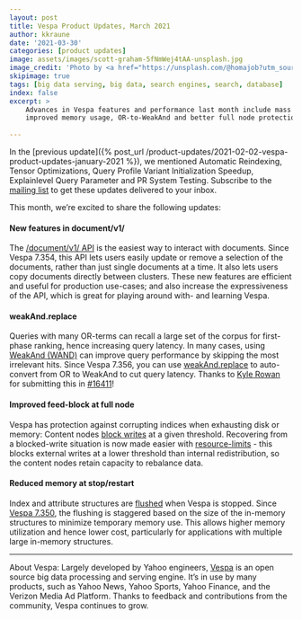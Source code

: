 ```yaml
---
layout: post
title: Vespa Product Updates, March 2021
author: kkraune
date: '2021-03-30'
categories: [product updates]
image: assets/images/scott-graham-5fNmWej4tAA-unsplash.jpg
image_credit: 'Photo by <a href="https://unsplash.com/@homajob?utm_source=unsplash&utm_medium=referral&utm_content=creditCopyText">Scott Graham</a> on <a href="https://unsplash.com/photos/5fNmWej4tAA?utm_source=unsplash&utm_medium=referral&utm_content=creditCopyText">Unsplash</a>'
skipimage: true
tags: [big data serving, big data, search engines, search, database]
index: false
excerpt: >
    Advances in Vespa features and performance last month include mass update/delete in /document/v1/,
    improved memory usage, OR-to-WeakAnd and better full node protection.
    
---
```


In the [previous update]({% post_url /product-updates/2021-02-02-vespa-product-updates-january-2021 %}),
we mentioned Automatic Reindexing, Tensor Optimizations, Query Profile Variant Initialization Speedup,
Explainlevel Query Parameter and PR System Testing.
Subscribe to the [mailing list](https://vespa.ai/mailing-list.html) to get these updates delivered to your inbox.

This month, we’re excited to share the following updates:


#### New features in document/v1/
The [/document/v1/ API](https://docs.vespa.ai/en/reference/document-v1-api-reference.html)
is the easiest way to interact with documents.
Since Vespa 7.354, this API lets users easily update or remove a selection of the documents,
rather than just single documents at a time.
It also lets users copy documents directly between clusters.
These new features are efficient and useful for production use-cases;
and also increase the expressiveness of the API,
which is great for playing around with- and learning Vespa.


#### weakAnd.replace
Queries with many OR-terms can recall a large set of the corpus for first-phase ranking,
hence increasing query latency.
In many cases, using [WeakAnd (WAND)](https://docs.vespa.ai/en/using-wand-with-vespa.html)
can improve query performance by skipping the most irrelevant hits.
Since Vespa 7.356, you can use [weakAnd.replace](https://docs.vespa.ai/en/reference/query-api-reference.html#weakand.replace)
to auto-convert from OR to WeakAnd to cut query latency.
Thanks to [Kyle Rowan](https://github.com/karowan) for submitting this in
[#16411](https://github.com/vespa-engine/vespa/pull/16411)!


#### Improved feed-block at full node
Vespa has protection against corrupting indices when exhausting disk or memory:
Content nodes [block writes](https://docs.vespa.ai/en/operations/feed-block.html) at a given threshold.
Recovering from a blocked-write situation is now made easier with
[resource-limits](https://docs.vespa.ai/en/reference/services-content.html#resource-limits) -
this blocks external writes at a lower threshold than internal redistribution,
so the content nodes retain capacity to rebalance data.


#### Reduced memory at stop/restart
Index and attribute structures are [flushed](https://docs.vespa.ai/en/proton.html#proton-maintenance-jobs) when Vespa is stopped.
Since [Vespa 7.350](https://github.com/vespa-engine/vespa/pull/16296),
the flushing is staggered based on the size of the in-memory structures to minimize temporary memory use.
This allows higher memory utilization and hence lower cost,
particularly for applications with multiple large in-memory structures.


___
About Vespa: Largely developed by Yahoo engineers,
[Vespa](https://github.com/vespa-engine/vespa) is an open source big data processing and serving engine.
It’s in use by many products, such as Yahoo News, Yahoo Sports, Yahoo Finance, and the Verizon Media Ad Platform.
Thanks to feedback and contributions from the community, Vespa continues to grow.
